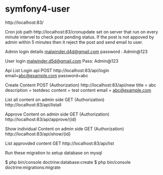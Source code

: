 # symfony4-user

http://localhost:83/



Cron job path http://localhost:83/cronupdate set on server that run on every minute intervel to check post pending status. If the post is not appoved by admin within 5 minutes then it reject the post and send email to user.

Admin login details
malwinder.d4d@gmail.com
password : Admin@123
 
User login
malwinder.d5d@gmail.com
Pass: Admin@123
 
Api List
Login api POST
http://localhost:83/api/login
email=abc@example.com
password=abc

Create Content POST (Authorization)
http://localhost:83/api/new
title = abc
description =  testdesc
content = test content
email = abc@example.com

List all content on admin side GET (Authorization)
http://localhost:83/api/listall

Approve Content on admin side GET (Authorization)
http://localhost:83/api/approve/{id}

Show individual Content on admin side GET (Authorization)
http://localhost:83/api/show/{id}

List approvded content GET 
http://localhost:83/api/list

 
 
Run  these migration to setup database on mysql

$ php bin/console doctrine:database:create
$ php bin/console doctrine:migrations:migrate

